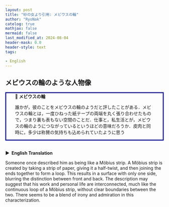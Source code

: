 ```yaml
---
layout: post
title: "砂の女より引用: メビウスの輪"
author: "RyoNak"
catelog: true
mathjax: false
mermaid: false
last_modified_at: 2024-08-04
header-mask: 0.0
header-style: text
tags:

- English
---
```


## メビウスの輪のような人物像

<div style='padding-left: 2em; padding-right: 2em; border-radius: 0em; border-style:solid; border-color:#00008B;'>
<strong >📘 メビウスの輪</strong> <br>

誰かが，彼のことをメビウスの輪のようだと評したことがある．メビウスの輪とは，一度ひねった紙テープの両端を丸く張り合わせたもので，つまり裏も表もない空間のことだ．仕事と，私生活とが，メビウスの輪のようにつながっているというほどの意味だろうか．皮肉と同時に，多少は称賛の気持ちも込められていたように思う

</div>

<br>

<strong > &#9654;&nbsp; English Translation</strong>

Someone once described him as being like a Möbius strip. A Möbius strip is created by taking a strip of paper, giving it a half-twist, and then joining the ends together to form a loop. This results in a surface with only one side, blurring the distinction between front and back. The description may suggest that his work and personal life are interconnected, much like the continuous loop of a Möbius strip, without clear boundaries between the two. There seems to be a blend of irony and admiration in this characterization.

